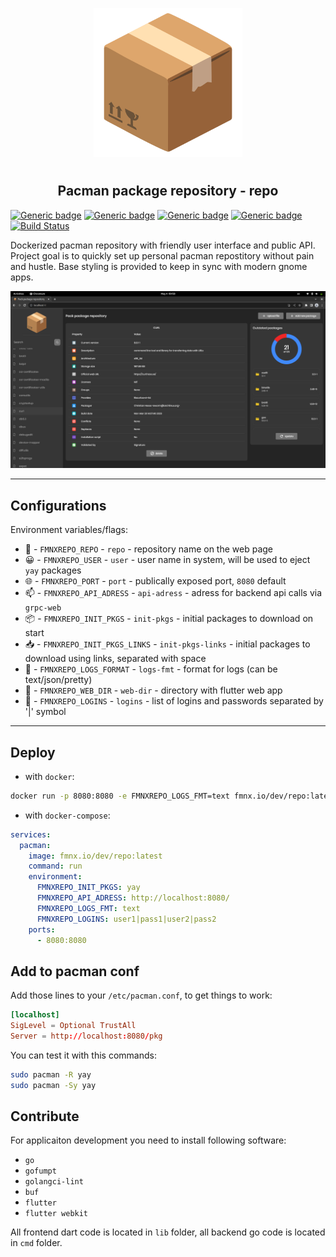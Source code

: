<p align="center">
<img style="align: center; padding-left: 10px; padding-right: 10px; padding-bottom: 10px;" width="238px" height="238px" src="./assets/images/logo.png" />
</p>

<h2 align="center">Pacman package repository - repo</h2>

[![Generic badge](https://img.shields.io/badge/LICENSE-GPLv3-orange.svg)](https://fmnx.io/dev/repo/src/branch/main/LICENSE)
[![Generic badge](https://img.shields.io/badge/GITEA-REPO-red.svg)](https://fmnx.io/dev/repo)
[![Generic badge](https://img.shields.io/badge/GITHUB-REPO-white.svg)](https://github.com/fmnx-io/repo)
[![Generic badge](https://img.shields.io/badge/DOCKER-REGISTRY-blue.svg)](https://fmnx.io/dev/-/packages/container/repo/latest)
[![Build Status](https://ci.fmnx.io/api/badges/dancheg97/repo/status.svg)](https://ci.fmnx.io/dev/repo)

Dockerized pacman repository with friendly user interface and public API. Project goal is to quickly set up personal pacman repostitory without pain and hustle. Base styling is provided to keep in sync with modern gnome apps.

![](preview.png)

---

## Configurations

Environment variables/flags:

- 📄 - `FMNXREPO_REPO` - `repo` - repository name on the web page
- 😀 - `FMNXREPO_USER` - `user` - user name in system, will be used to eject `yay` packages
- 🌐 - `FMNXREPO_PORT` - `port` - publically exposed port, `8080` default
- 📫 - `FMNXREPO_API_ADRESS` - `api-adress` - adress for backend api calls via `grpc-web`
- 📦 - `FMNXREPO_INIT_PKGS` - `init-pkgs` - initial packages to download on start
- 📥 - `FMNXREPO_INIT_PKGS_LINKS` - `init-pkgs-links` - initial packages to download using links, separated with space
- 📒 - `FMNXREPO_LOGS_FORMAT` - `logs-fmt` - format for logs (can be text/json/pretty)
- 📂 - `FMNXREPO_WEB_DIR` - `web-dir` - directory with flutter web app
- 🔐 - `FMNXREPO_LOGINS` - `logins` - list of logins and passwords separated by '|' symbol

---

## Deploy

- with `docker`:

```sh
docker run -p 8080:8080 -e FMNXREPO_LOGS_FMT=text fmnx.io/dev/repo:latest
```

- with `docker-compose`:

```yml
services:
  pacman:
    image: fmnx.io/dev/repo:latest
    command: run
    environment:
      FMNXREPO_INIT_PKGS: yay
      FMNXREPO_API_ADRESS: http://localhost:8080/
      FMNXREPO_LOGS_FMT: text
      FMNXREPO_LOGINS: user1|pass1|user2|pass2
    ports:
      - 8080:8080
```

## Add to pacman conf

Add those lines to your `/etc/pacman.conf`, to get things to work:

```conf
[localhost]
SigLevel = Optional TrustAll
Server = http://localhost:8080/pkg
```

You can test it with this commands:

```sh
sudo pacman -R yay
sudo pacman -Sy yay
```

## Contribute

For applicaiton development you need to install following software:

- `go`
- `gofumpt`
- `golangci-lint`
- `buf`
- `flutter`
- `flutter webkit`

All frontend dart code is located in `lib` folder, all backend go code is
located in `cmd` folder.

<!--
Добавить установку пакетов загруженных из ссылок
Добавить ui для загрузки пакетов через ссылки
Добавить файл конфигурации который будет автоматически изменяться с поступающими командами для возможности бэкапа в слуаче проблем
Добавить OAuth через сторонние приложения акки гити
Добавить удаление пактов через апи
Добавить tree view для просмотра зависимостей пакетов
-->
